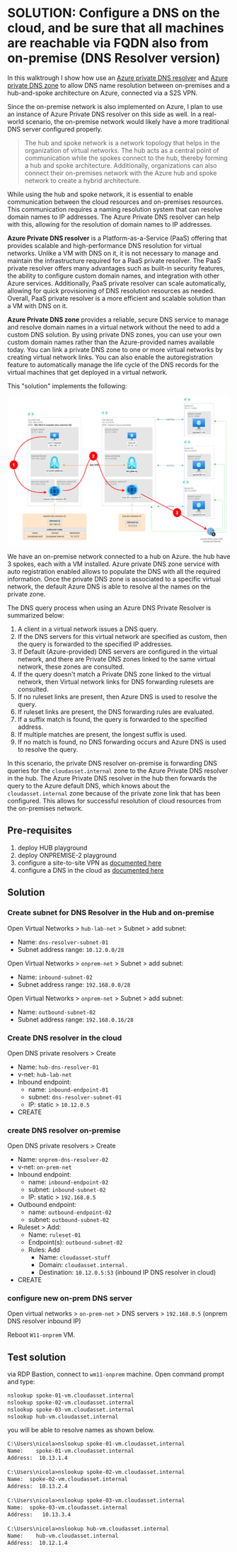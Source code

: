 
# SOLUTION: Configure a DNS on the cloud, and be sure that all machines are reachable via FQDN also from on-premise (DNS Resolver version)

In this walktrough I show how use an [Azure private DNS resolver](https://learn.microsoft.com/en-us/azure/dns/dns-private-resolver-overview) and [Azure private DNS zone](https://learn.microsoft.com/en-us/azure/dns/private-dns-privatednszone) to allow DNS name resolution between on-premises and a hub-and-spoke architecture on Azure, connected via a S2S VPN.

Since the on-premise network is also implemented on Azure, I plan to use an instance of Azure Private DNS resolver on this side as well. In a real-world scenario, the on-premise network would likely have a more traditional DNS server configured properly.

> The hub and spoke network is a network topology that helps in the organization of virtual networks. The hub acts as a central point of communication while the spokes connect to the hub, thereby forming a hub and spoke architecture. Additionally, organizations can also connect their on-premises network with the Azure hub and spoke network to create a hybrid architecture.

While using the hub and spoke network, it is essential to enable communication between the cloud resources and on-premises resources. This communication requires a naming resolution system that can resolve domain names to IP addresses. The Azure Private DNS resolver can help with this, allowing for the resolution of domain names to IP addresses.

**Azure Private DNS resolver** is a Platform-as-a-Service (PaaS) offering that provides scalable and high-performance DNS resolution for virtual networks. Unlike a VM with DNS on it, it is not necessary to manage and maintain the infrastructure required for a PaaS private resolver. The PaaS private resolver offers many advantages such as built-in security features, the ability to configure custom domain names, and integration with other Azure services. Additionally, PaaS private resolver can scale automatically, allowing for quick provisioning of DNS resolution resources as needed. Overall, PaaS private resolver is a more efficient and scalable solution than a VM with DNS on it.

**Azure Private DNS zone** provides a reliable, secure DNS service to manage and resolve domain names in a virtual network without the need to add a custom DNS solution. By using private DNS zones, you can use your own custom domain names rather than the Azure-provided names available today. You can link a private DNS zone to one or more virtual networks by creating virtual network links. You can also enable the autoregistration feature to automatically manage the life cycle of the DNS records for the virtual machines that get deployed in a virtual network.

This "solution" implements the following:

![architecture TO UPDATE!!!](../images/name-resolution-with-dns-resolver.png)

We have an on-premise network connected to a hub on Azure. the hub have 3 spokes, each with a VM installed. Azure private DNS zone service with auto registration enabled allows to populate the DNS with all the required information. Once the private DNS zone is associated to a specific virtual network, the default Azure DNS is able to resolve al the names on the private zone. 

The DNS query process when using an Azure DNS Private Resolver is summarized below:

1. A client in a virtual network issues a DNS query.
2. If the DNS servers for this virtual network are specified as custom, then the query is forwarded to the specified IP addresses.
3. If Default (Azure-provided) DNS servers are configured in the virtual network, and there are Private DNS zones linked to the same virtual network, these zones are consulted.
4. If the query doesn't match a Private DNS zone linked to the virtual network, then Virtual network links for DNS forwarding rulesets are consulted.
5. If no ruleset links are present, then Azure DNS is used to resolve the query.
6. If ruleset links are present, the DNS forwarding rules are evaluated.
7. If a suffix match is found, the query is forwarded to the specified address.
8. If multiple matches are present, the longest suffix is used.
9. If no match is found, no DNS forwarding occurs and Azure DNS is used to resolve the query.

 In this scenario, the private DNS resolver on-premise is forwarding DNS queries for the `cloudasset.internal` zone to the Azure Private DNS resolver in the hub. The Azure Private DNS resolver in the hub then forwards the query to the Azure default DNS, which knows about the `cloudasset.internal` zone because of the private zone link that has been configured. This allows for successful resolution of cloud resources from the on-premises network.

## Pre-requisites

1. deploy HUB playground
2. deploy ONPREMISE-2 playground
3. configure a site-to-site VPN as [documented here](vnet-to-vnet-2.md)
4. configure a DNS in the cloud as [documented here](dns.md)

## Solution

### Create subnet for DNS Resolver in the Hub and on-premise
Open Virtual Networks > `hub-lab-net` > Subnet > add subnet:
* Name: `dns-resolver-subnet-01`
* Subnet address range: `10.12.0.0/28`

Open Virtual Networks > `onprem-net` > Subnet > add subnet:
* Name: `inbound-subnet-02`
* Subnet address range: `192.168.0.0/28`

Open Virtual Networks > `onprem-net` > Subnet > add subnet:
* Name: `outbound-subnet-02`
* Subnet address range: `192.168.0.16/28`


### Create DNS resolver in the cloud
Open DNS private resolvers > Create
* Name: `hub-dns-resolver-01`
* v-net: `hub-lab-net`
* Inbound endpoint:
  * name: `inbound-endpoint-01`
  * subnet: `dns-resolver-subnet-01`
  * IP: static > `10.12.0.5`
* CREATE

### create DNS resolver on-premise
Open DNS private resolvers > Create
* Name: `onprem-dns-resolver-02`
* v-net: `on-prem-net`
* Inbound endpoint:
  * name: `inbound-endpoint-02`
  * subnet: `inbound-subnet-02`
  * IP: static > `192.168.0.5`
* Outbound endpoint:
  * name: `outbound-endpoint-02`
  * subnet: `outbound-subnet-02`
* Ruleset > Add:
  * Name: `ruleset-01`
  * Endpoint(s): `outbound-subnet-02`
  * Rules: Add
    * Name: `cloudasset-stuff`
    * Domain: `cloudasset.internal.`
    * Destination: `10.12.0.5:53` (inbound IP DNS resolver in cloud)
* CREATE

### configure new on-prem DNS server

Open virtual networks > `on-prem-net` > DNS servers > `192.168.0.5` (onprem DNS resolver inbound IP) 

Reboot `W11-onprem` VM.

## Test solution
via RDP Bastion, connect to `wm11-onprem` machine.
Open command prompt and type:

```
nslookup spoke-01-vm.cloudasset.internal
nslookup spoke-02-vm.cloudasset.internal
nslookup spoke-03-vm.cloudasset.internal
nslookup hub-vm.cloudasset.internal
```

you will be able to resolve names as shown below.

```
C:\Users\nicola>nslookup spoke-01-vm.cloudasset.internal
Name:    spoke-01-vm.cloudasset.internal
Address:  10.13.1.4

C:\Users\nicola>nslookup spoke-02-vm.cloudasset.internal
Name:  spoke-02-vm.cloudasset.internal
Address:  10.13.2.4

C:\Users\nicola>nslookup spoke-03-vm.cloudasset.internal
Name:  spoke-03-vm.cloudasset.internal
Address:   10.13.3.4

C:\Users\nicola>nslookup hub-vm.cloudasset.internal
Name:    hub-vm.cloudasset.internal
Address:  10.12.1.4
```
